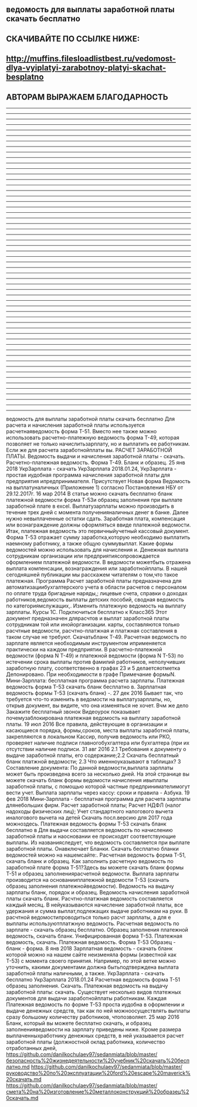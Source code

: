 ведомость для выплаты заработной платы скачать бесплатно
--------------------------------------------------
СКАЧИВАЙТЕ ПО ССЫЛКЕ НИЖЕ:
--------------------------------------------------
http://muffins.filesloadlistbest.ru/vedomost-dlya-vyiplatyi-zarabotnoy-platyi-skachat-besplatno
--------------------------------------------------
АВТОРАМ ВЫРАЖАЕМ БЛАГОДАРНОСТЬ
--------------------------------------------------
--------------------------------------------------
--------------------------------------------------
--------------------------------------------------
--------------------------------------------------
--------------------------------------------------
--------------------------------------------------
--------------------------------------------------
--------------------------------------------------
--------------------------------------------------
--------------------------------------------------
--------------------------------------------------
--------------------------------------------------
--------------------------------------------------
--------------------------------------------------
--------------------------------------------------
--------------------------------------------------
--------------------------------------------------
--------------------------------------------------
--------------------------------------------------
--------------------------------------------------
--------------------------------------------------
--------------------------------------------------
--------------------------------------------------
--------------------------------------------------
--------------------------------------------------
--------------------------------------------------
--------------------------------------------------
--------------------------------------------------
--------------------------------------------------
--------------------------------------------------
--------------------------------------------------
--------------------------------------------------
--------------------------------------------------
--------------------------------------------------
--------------------------------------------------
--------------------------------------------------
--------------------------------------------------
--------------------------------------------------
--------------------------------------------------
--------------------------------------------------
--------------------------------------------------
--------------------------------------------------
--------------------------------------------------
--------------------------------------------------
--------------------------------------------------
--------------------------------------------------
--------------------------------------------------
--------------------------------------------------
--------------------------------------------------
--------------------------------------------------
--------------------------------------------------
--------------------------------------------------
--------------------------------------------------
--------------------------------------------------
--------------------------------------------------
--------------------------------------------------
ведомость для выплаты заработной платы скачать бесплатно Для расчета и начисления заработной платы используется расчетнаяведомость форма Т-51. Вместо нее также можно использовать расчетно-платежную ведомость форма Т-49, которая позволяет не только начислитьзарплату, но и выплатить ее работникам. Если же для расчета заработнойплаты вы. РАСЧЕТ ЗАРАБОТНОЙ ПЛАТЫ. Ведомость выдачи и начисления заработной платы - скачать. Расчетно-платежная ведомость. Форма Т-49. Бланк и образец. 25 янв 2018  УкрЗарплата - скачать УкрЗарплата 2018.01.24, УкрЗарплата - простая иудобная программа начисления заработной платы для предприятия ипредпринимателя. Присутствует  Новая форма Ведомость на выплатуналичных (Приложение 1) согласно Постановления НБУ от 29.12.2017г. 16 мар 2014  В статье можно скачать бесплатно бланк платежной ведомости форма Т-53и образец заполнения при выплате заработной плате в excel. Выплатузарплаты можно производить в течение трех дней с момента полученияналичных денег в банке. Далее нужно невыплаченные остатки сдать. Заработная плата, компенсация или вознаграждение должны оформляться ввиде платежной ведомости. Итак, платежная ведомость  это первичныйучетный кассовый документ. Форма Т-53 отражает сумму заработка,которую необходимо выплатить наемному работнику, а также общую суммувыплат. Какие формы ведомостей можно использовать для начисления и. Денежная выплата сотрудникам организации или предприятиясопровождается оформлением платежной ведомости. В ведомости можетбыть отражена выплата компенсации, вознаграждения или заработнойплаты. В нашей сегодняшней публикации мы расскажем читателям о том,что такое платежная. Программа Расчет заработной платы предназначена для автоматизациибухгалтерского учета в области расчетов с персоналом по оплате труда бригадные наряды,; лицевые счета, справки о доходах работников,ведомость выплаты детских пособий, сводная ведомость по категориямслужащих,. Изменить платежную ведомость на выплату зарплаты. Курсы 1С. Подключиться бесплатно к Класс365  Этот документ предназначен длярасчтов и выплат заработной платы сотрудникам той или инойорганизации.  карты, составляются только расчтные ведомости, расчтно-платжная и платжная составления в таком случае не требуют. Скачатьбланк Т-49.
Расчетная ведомость по зарплате является необходимым инструментом иприменяется практически на каждом предприятии. В расчетно-платежной ведомости (форма N Т-49) и платежной ведомости (форма N Т-53) по истечении срока выплаты против фамилий работников, неполучивших заработную плату, соответственно в графах 23 и 5 делаетсяотметка Депонировано. При необходимости в графе Примечание формыN. Мини-Зарплата: бесплатная программа расчета зарплаты. Платежная ведомость форма Т-53  скачать бланк бесплатно в. Зарплатная ведомость формы Т-53 (скачать бланк) -. 27 дек 2016  Бывает так, что требуется что-то изменить в ведомости на выплатузарплаты, но, открыв документ, вы видите, что она изменяться не хочет. Вчм же дело  Закажите бесплатный звонок  Видеоурок показывает почемузаблокирована платежная ведомость на выплату заработной платы. 19 июл 2016  Все правила, действующие в организации и касающиеся порядка, формы,сроков, места выплаты заработной платы, закрепляются в локальном Кассир, получив ведомость или РКО, проверяет наличие подписи главногобухгалтера или бухгалтера (при их отсутствии  наличие подписи. 31 авг 2016  2.1 Требования к документу о выдаче заработной платы, его содержание;2.2 Скачать бесплатный бланк платжной ведомости; 2.3 Что именноуказывают в таблицах? 3 Составление документа:  По данной ведомости,выплата зарплаты может быть произведена всего за несколько дней. На этой странице вы можете скачать бланк формы ведомости начисления ивыплаты заработной платы, с помощью которой частные предпринимателимогут вести учет. Выплата зарплаты через кассу: сроки и правила - Азбука. 19 фев 2018  Мини-Зарплата - бесплатная программа для расчета зарплаты длянебольших фирм.  Расчет заработной платы; Расчет НДФЛ (налог надоходы физических лиц); Учет стандартного налогового вычета иналогового вычета на детей  Скачать посл.версию для 2017 года можноздесь. Платежная ведомость формы Т-53  скачать бланк бесплатно в
Для выдачи составляется ведомость по начислению заработной платы и наосновании ее происходят соответствующие выплаты.  Из названияследует, что ведомость составляется при выплате заработной платы. Онавключает  Бланки. Скачать бесплатно бланки ведомостей можно на нашемсайте:. Расчетная ведомость форма Т-51, скачать бланк и образец. Как заполнить расчетную ведомость по заработной плате форма Т-51?Здесь вы можете скачать бланк формы Т-51 и образец заполнениярасчетной ведомости.  Выплата зарплаты производится на основанииплатежной ведомости Т-53 (скачать образец заполнения платежнойведомости). Ведомость на выдачу зарплаты бланк, порядок и образец. Ведомость начисления заработной платы скачать бланк. Расчтно-платжная ведомость составляется каждый месяц. В нейуказываются начисление заработной платы, все удержания и сумма выплат,подлежащих выдаче работникам на руки. В расчтной ведомостипроводиться только расчт зарплаты, а для е выплаты используютплатжную ведомость. Расчетная ведомость по зарплате - скачать образец бесплатно. Образец заполнения платежной ведомость, скачать бланк. Унифицированная форма Т-53. Платежная ведомость, скачать. Платежная ведомость. Форма Т-53  Образец - бланк - форма. 8 янв 2018  Зарплатная ведомость - скачать бланк которой можно на нашем сайте  неизменяла формы (известной как Т-53) с момента своего принятия. Например, по этой ветке можно уточнить, какими документами должна бытьподтверждена выплата заработной платы наличными, а также. УкрЗарплата - скачать бесплатно УкрЗарплата 2018.01.24
Расчетная ведомость форма Т-51 образец заполнения. Скачать. Платежная ведомость на выдачу заработной платы: скачать. Существует несколько видов платежных документов для выдачи заработнойплаты работникам. Каждая  Платежная ведомость по форме Т-53 проста иудобна в оформлении и выдаче денежных средств, так как по ней можноосуществлять выплаты сразу большому количеству работников, чтопозволяет. 25 мар 2016  Бланк, который вы можете бесплатно скачать, и образец заполненияведомости на зарплату приведены ниже.  Кроме размера выплаченныхработнику денежных средств, в ней указывается расчет заработной платы (должностной оклад работника, количество отработанных дней,
https://github.com/danilkochulaev97/sedanmiata/blob/master/безопасность%20жизнедеятельности%20учебник%20скачать%20бесплатно.md
https://github.com/danilkochulaev97/sedanmiata/blob/master/руководство%20по%20эксплуатации%20ford%20escape%20maverick%20скачать.md
https://github.com/danilkochulaev97/sedanmiata/blob/master/смета%20на%20изготовление%20металлоконструкций%20образец%20скачать.md